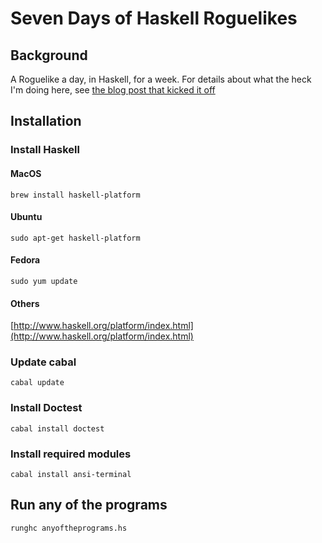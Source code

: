 # Seven Days of Haskell Roguelikes

## Background

A Roguelike a day, in Haskell, for a week. For details about what the heck
I'm doing here, see
[the blog post that kicked it off](http://makingcodespeak.com/2014/02/03/a-coding-exercise-seven-days-of-roguelikes.html)

## Installation

### Install Haskell

#### MacOS

`brew install haskell-platform`

#### Ubuntu

`sudo apt-get haskell-platform`

#### Fedora

`sudo yum update`

#### Others

[http://www.haskell.org/platform/index.html](http://www.haskell.org/platform/index.html)

### Update cabal

`cabal update`

### Install Doctest

`cabal install doctest`

### Install required modules

`cabal install ansi-terminal`

## Run any of the programs

`runghc anyoftheprograms.hs`
